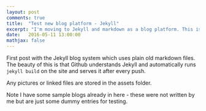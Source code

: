 ```yaml
---
layout: post
comments: true
title:  "Test new blog platform - Jekyll"
excerpt: "I'm moving to Jekyll and markdown as a blog platform. This is just a test post."
date:   2016-05-11 13:00:00
mathjax: false
---
```


First post with the Jekyll blog system which uses plain old markdown files. The beauty of this is that Github understands Jekyll and automatically runs ```jekyll build``` on the site and serves it after every push.

Any pictures or linked files are stored in the assets folder.

Note I have some sample blogs already in here - these were not written by me but are just some dummy entries for testing.
